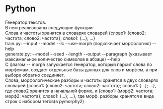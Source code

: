 # Python
Генератор текстов.  
В нем реализованы следующие функции:  
Слова и частоты хранятся в словарях словарей {слово1: {слово2: частота; слово2: частота}; слово1: {...}; ...}  
train.py:
--input
--model
--lc
--use-morph (подключает морфологию)
--help  
generate.py:
--model
--seed
--length
--output
--paragraph (указывает максимальное количество символов в абзаце)
--help  
С флагом -- morph запускается генератор, который парсит слова по морфемам, создает отдельные базы данных для слов и морфем, 
а при выборе обратно соединяет.  
Слова, морфологические разборы и частоты хранятся в двух словарях словарей {слово1: {слово2: частота; слово2: частота}; слово1: {...}; ...}, где слово2 хранится в начальной форме, и {слово1: {морф2: частота; морф2: частота}; слово1: {...}; ...}, где морф. разборы хранятся в виде строк с набором тегов(в pymorphy2)
